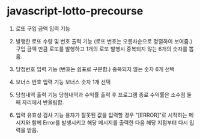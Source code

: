 # javascript-lotto-precourse

1. 로또 구입 금액 입력 기능

2. 발행한 로또 수량 및 번호 출력 기능 (로또 번호는 오름차순으로 정렬하여 보여줌.)
   구입 금액 만큼 로또를 발행하고 1개의 로또 발행시 중복되지 않는 6개의 숫자를 뽑음.

3. 당첨번호 입력 기능 (번호는 쉼표로 구분함.)
   중복되지 않는 숫자 6개 선택

4. 보너스 번호 입력 기능
   보너스 숫자 1개 선택

5. 당첨내역 출력 기능
   당첨내역과 수익률 출력 후 프로그램 종료
   수익률은 소수점 둘째 자리에서 반올림함.

6. 입력 유효성 검사 기능
   용자가 잘못된 값을 입력할 경우 "[ERROR]"로 시작하는 메시지와 함께 Error를 발생시키고 해당 메시지를 출력한 다음 해당 지점부터 다시 입력을 받음.

